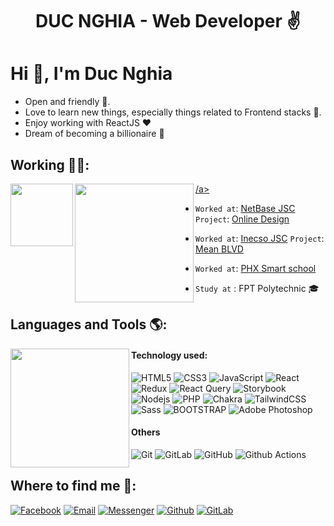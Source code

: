 <h1 align="center">DUC NGHIA - Web Developer ✌️ </h1>

# Hi 👋, I'm Duc Nghia

- Open and friendly 👫.
- Love to learn new things, especially things related to Frontend stacks 📖.
- Enjoy working with ReactJS ❤
- Dream of becoming a billionaire 🐸

 ## Working 👨‍💻:
 <a href="https://github.com/truongDucNghia">
 /a>
 <img align="left" width="auto" height="100" src="https://res.cloudinary.com/dgp8iwzvz/image/upload/v1694053181/fidj4qcmw11ih0bp9snd.gif?raw=true">
 <a href="https://github.com/truongDucNghia"><img align="left" width="190" height="190" src="https://github.com/M0nica/M0nica/blob/main/octomonica/m0nica-octocat-rotating.gif?raw=true"></a>

- `Worked at`: [NetBase JSC](https://netbasejsc.com/) `Project`: [Online Design](https://github.com/Printcart)

- `Worked at`: [Inecso JSC](https://www.linkedin.com/company/inecso/) `Project`: [Mean BLVD](https://meanblvd.com/)
 
- `Worked at`: [PHX Smart school](https://www.phx-smartschool.com/home/)
  
- `Study at` : FPT Polytechnic 🎓

  


## Languages and Tools 🌎:

<a href="https://github.com/truongDucNghia"><img align="left" width="190" height="190" src="https://github.com/M0nica/M0nica/blob/main/octomonica/m0nica-octocat-rotating.gif?raw=true"></a>
#### Technology used:
![HTML5](https://img.shields.io/badge/-HTML5-%23E44D27?style=flat-square&logo=html5&logoColor=ffffff)
![CSS3](https://img.shields.io/badge/-CSS3-%231572B6?style=flat-square&logo=css3)
![JavaScript](https://img.shields.io/badge/-JavaScript-%23F7DF1C?style=flat-square&logo=javascript&logoColor=000000&labelColor=%23F7DF1C&color=%23FFCE5A)
![React](https://img.shields.io/badge/-React-%23282C34?style=flat-square&logo=react)
![Redux](https://img.shields.io/badge/redux-%23593d88.svg?style=flat-square&logo=redux&logoColor=white)
![React Query](https://img.shields.io/badge/-React%20Query-FF4154?style=flat-square&logo=react%20query&logoColor=white)
![Storybook](https://img.shields.io/badge/-Storybook-FF4785?style=flat-square&logo=storybook&logoColor=white)
![Nodejs](https://img.shields.io/badge/-Nodejs-black?style=flat-square&logo=Node.js)
![PHP](https://img.shields.io/badge/PHP-777BB4?logo=php&logoColor=white)
![Chakra](https://img.shields.io/badge/chakra-%234ED1C5.svg?style=flat-square&logo=chakraui&logoColor=white)
![TailwindCSS](https://img.shields.io/badge/tailwindcss-%2338B2AC.svg?style=flat-square&logo=tailwind-css&logoColor=white)
![Sass](https://img.shields.io/badge/-Sass-%23CC6699?style=flat-square&logo=sass&logoColor=ffffff)
![BOOTSTRAP](https://img.shields.io/badge/Bootstrap-563D7C?logo=bootstrap&logoColor=white)
![Adobe Photoshop](http://img.shields.io/badge/-Abode%20Photoshop-26C9FF?style=flat-square&logo=adobe-photoshop&logoColor=ffffff)
#### Others
![Git](https://img.shields.io/badge/-Git-%23F05032?style=flat-square&logo=git&logoColor=%23ffffff)
![GitLab](https://img.shields.io/badge/-GitLab-FCA121?style=flat-square&logo=gitlab)
![GitHub](https://img.shields.io/badge/-GitHub-181717?style=flat-square&logo=github)
![Github Actions](http://img.shields.io/badge/-Github%20Actions-2088FF?style=flat-square&logo=github-actions&logoColor=ffffff)


## Where to find me 🤝:
[![Facebook](https://img.shields.io/badge/Facebook-1877F2?logo=Facebook&logoColor=white)](https://www.facebook.com/NghiaTruong02/)
[![Email](https://img.shields.io/badge/Gmail-D14836?logo=gmail&logoColor=white)](mailto:truongducnghia030802@gmail.com)
[![Messenger](https://img.shields.io/badge/Messenger-00B2FF?logo=messenger&logoColor=white)](https://www.facebook.com/NghiaTruong02/)
[![Github](https://img.shields.io/badge/GitHub-100000?logo=github&logoColor=white)](https://github.com/truongDucNghia)
[![GitLab](https://img.shields.io/badge/GitLab-330F63?logo=github&logoColor=white)](https://github.com/truongDucNghia)

